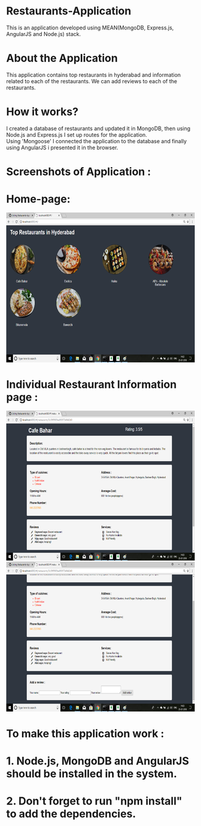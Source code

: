 # Restaurants-Application
This is an application developed using MEAN(MongoDB, Express.js, AngularJS and Node.js) stack.

# About the Application
This application contains top restaurants in hyderabad and information related to each of the restaurants. We can add reviews to each of the restaurants. 

# How it works?
I created a database of restaurants and updated it in MongoDB, then using Node.js and Express.js I set up routes for the application.  
Using 'Mongoose' I connected the application to the database and finally using AngularJS i presented it in the browser.

# Screenshots of Application : 

# Home-page:
<img src="Screenshots/1.png" alt="Screenshot1" height = "400" >
                                  
# Individual Restaurant Information page :

<img src="Screenshots/2.png" alt="Screenshot 2" height="400" >


<img src="Screenshots/3.png" alt="Screenshot 3" height="400">


# To make this application work :

# 1. Node.js, MongoDB and AngularJS should be installed in the system.

# 2. Don't forget to run "npm install" to add the dependencies.
